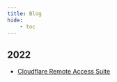 ```yaml
---
title: Blog
hide:
    - toc
---
```


## 2022

- [Cloudflare Remote Access Suite](2022/cloudflare-remote-access-suite.md)